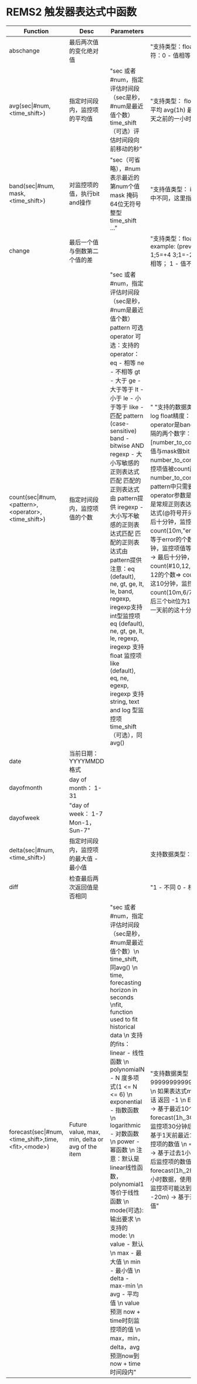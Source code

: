 # REMS2 触发器表达式中函数

|Function	|Desc	|Parameters	|Comments|
|-----------|-------|-----------|--------|
|abschange	|最后两次值的变化绝对值|		|"支持类型：float，int，str，text，log 如果是字符：0 - 值相等； 1 - 值不相等"|
|avg(sec\|#num,\<time_shift\>)|	指定时间段内，监控项的平均值|	"sec 或者 #num，指定评估时间段（sec是秒，#num是最近值个数）time_shift（可选）评估时间段向前移动的秒"|	"支持类型： float，int示例：avg(#5) 最后5个值的平均 avg(1h) 最近一个小时的平均 avg(1h, 1d) 一天之前的一小时平均		"|
|band(sec\|#num, mask, \<time_shift\>)|	对监控项的值，执行bit and操作|	"sec（可省略），#num表示最近的第num个值 mask 掩码 64位无符号整型 time_shift …"|	"支持值类型： int 注意： 这里的#num和其他函数中不同，这里指最近的第num个	"|
|change	|最后一个值与倒数第二个值的差|		|"支持类型：float，int，str，text，log For example: (previous value;last value=change) 1;5=+4 3;1=-2 0;-2.5=-2.5 如果是字符：0 - 值相等； 1 - 值不相等"|
|count(sec\|#num, \<pattern\>, \<operator\>,\<time_shift\>)|	指定时间段内，监控项值的个数|	"sec 或者 #num，指定评估时间段（sec是秒，#num是最近值个数）pattern 可选 operator 可选：支持的operator：eq - 相等 ne - 不相等 gt - 大于 ge - 大于等于 lt - 小于 le - 小于等于 like - 匹配 pattern (case-sensitive) band - bitwise AND regexp - 大小写敏感的正则表达式匹配 匹配的正则表达式由 pattern提供 iregexp - 大小写不敏感的正则表达式匹配 匹配的正则表达式由 pattern提供 注意：eq (default), ne, gt, ge, lt, le, band, regexp, iregexp支持int型监控项 eq (default), ne, gt, ge, lt, le, regexp, iregexp 支持 float 监控项 like (default), eq, ne, egexp, iregexp 支持 string, text and log 型监控项 time_shift（可选），同avg()|"	"支持的数据类型： float, integer, string, text, log float精度： 0.000001 如果第三个参数operator是band，第二个参数pattern需要是以’/‘ 分隔的两个数字： \[number_to_compare_with\]/\[mask\], 先把监控项值与mask做bit and，其结果与number_to_compare_with对比，如果相等这个监控项值被count函数计数。如果number_to_compare_with和mask相等，则pattern中只需要提供mask值（不需要’/‘) 如果operator参数是regexp或者iregexp，pattern参数是常规正则表达式或者系统中预定义的全局正则表达式(@符号开头) Examples: ⇒ count(10m) → 最后十分钟，监控项值个数 ⇒ count(10m,"error",eq) → 最后十分钟，监控项值等于error的个数 ⇒ count(10m,12) → 最后十分钟，监控项值等于12的个数 ⇒ count(10m,12,gt) → 最后十分钟，监控项值大于12的个数 ⇒ count(#10,12,gt) → 最后十个监控项值中，大于12的个数⇒ count(10m,12,gt,1d) → 一天之前的这10分钟，监控项值大于12的个数 ⇒ count(10m,6/7,band) → 最后十分钟，监控项值最后三个bit位为110的值个数. ⇒ count(10m,,,1d) → 一天前的这十分钟里，监控项值个数"|
|date|	当前日期：YYYYMMDD格式		|||
|dayofmonth|	day of month： 1-31		|||
|dayofweek|	"day of week： 1-7 Mon-1，Sun-7"		|||
|delta(sec\|#num, \<time_shift\>)|	指定时间段内，监控项的最大值 - 最小值|		|支持数据类型： float ，int|
|diff|	检查最后两次返回值是否相同||		"1 - 不同 0 - 相同"|
|forecast(sec\|#num,\<time_shift\>,time,\<fit\>,\<mode\>)	|Future value, max, min, delta or avg of the item	|"sec 或者 #num，指定评估时间段（sec是秒，#num是最近值个数）\n time_shift, 同avg() \n time, forecasting horizon in seconds \nfit, function used to fit historical data \n 支持的fits：linear - 线性函数 \n polynomialN - N 度多项式(1 <= N <= 6) \n exponential - 指数函数 \n logarithmic - 对数函数 \n power - 幂函数 \n 注意：默认是linear线性函数，polynomial1等价于线性函数 \n mode(可选): 输出要求 \n 支持的mode: \n value - 默认 \n max - 最大值 \n min - 最小值 \n delta - max-min \n avg - 平均值 \n value 预测 now + time时刻监控项的值 \n max，min，delta，avg预测now到now + time时间段内"|	"支持数据类型： float， int \n 返回值范围： 999999999999.9999，-999999999999.9999 \n 如果表达式misused - not supported \n 有错的话 返回 -1 \n Examples：\n ⇒ forecast(#10,,1h) → 基于最近10个值，预测监控项1小时后的值 \n ⇒ forecast(1h,,30m) → 基于过去1小时的数据，预测监控项30分钟后的值\n ⇒ forecast(1h,1d,12h) → 基于1天前最近1小时时段的数据，预测12小时后监控项的数值 \n ⇒ forecast(1h,,10m,exponential) → 基于过去1小时数据，使用子数函数预测10分钟后监控项的数值 \n ⇒ forecast(1h,,2h,polynomial3,max) → 基于过去1小时数据，使用3次多项式函数预测未来2小时内，监控项可能达到的最大值 \n ⇒ forecast(# 2,, -20m) → 基于过去两个值，估算20分钟监控项的值"|